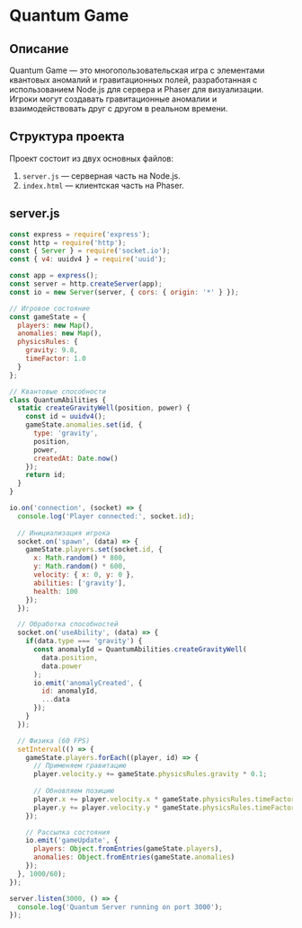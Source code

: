 # Quantum Game

## Описание
Quantum Game — это многопользовательская игра с элементами квантовых аномалий и гравитационных полей, разработанная с использованием Node.js для сервера и Phaser для визуализации. Игроки могут создавать гравитационные аномалии и взаимодействовать друг с другом в реальном времени.

## Структура проекта
Проект состоит из двух основных файлов:
1. `server.js` — серверная часть на Node.js.
2. `index.html` — клиентская часть на Phaser.

## server.js
```javascript
const express = require('express');
const http = require('http');
const { Server } = require('socket.io');
const { v4: uuidv4 } = require('uuid');

const app = express();
const server = http.createServer(app);
const io = new Server(server, { cors: { origin: '*' } });

// Игровое состояние
const gameState = {
  players: new Map(),
  anomalies: new Map(),
  physicsRules: {
    gravity: 9.8,
    timeFactor: 1.0
  }
};

// Квантовые способности
class QuantumAbilities {
  static createGravityWell(position, power) {
    const id = uuidv4();
    gameState.anomalies.set(id, {
      type: 'gravity',
      position,
      power,
      createdAt: Date.now()
    });
    return id;
  }
}

io.on('connection', (socket) => {
  console.log('Player connected:', socket.id);
  
  // Инициализация игрока
  socket.on('spawn', (data) => {
    gameState.players.set(socket.id, {
      x: Math.random() * 800,
      y: Math.random() * 600,
      velocity: { x: 0, y: 0 },
      abilities: ['gravity'],
      health: 100
    });
  });

  // Обработка способностей
  socket.on('useAbility', (data) => {
    if(data.type === 'gravity') {
      const anomalyId = QuantumAbilities.createGravityWell(
        data.position,
        data.power
      );
      io.emit('anomalyCreated', { 
        id: anomalyId,
        ...data
      });
    }
  });

  // Физика (60 FPS)
  setInterval(() => {
    gameState.players.forEach((player, id) => {
      // Применяем гравитацию
      player.velocity.y += gameState.physicsRules.gravity * 0.1;
      
      // Обновляем позицию
      player.x += player.velocity.x * gameState.physicsRules.timeFactor;
      player.y += player.velocity.y * gameState.physicsRules.timeFactor;
    });

    // Рассылка состояния
    io.emit('gameUpdate', {
      players: Object.fromEntries(gameState.players),
      anomalies: Object.fromEntries(gameState.anomalies)
    });
  }, 1000/60);
});

server.listen(3000, () => {
  console.log('Quantum Server running on port 3000');
});
